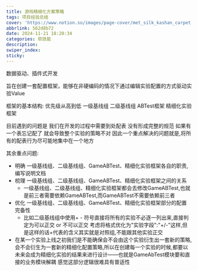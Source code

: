 ```yaml
---
title: 游戏精细化方案策略
tags: 项目经验总结
cover: 'https://www.notion.so/images/page-cover/met_silk_kashan_carpet.jpg'
abbrlink: 562d8b72
date: 2024-11-21 18:20:34
categories: 软技能
description:
swiper_index:
sticky:
---
```


数据驱动、插件式开发

旨在创建一套配置框架，能够在非硬编码的情况下通过编辑实验配置的方式驱动实验Value

框架的基本结构: 优先级从高到低 
一级基线组
二级基线组
ABTest框架
精细化实验框架

目前遇到的问题是 我们在开发的过程中需要到处配表 没有形成完整的规范 如果有一个表忘记配了 就会导致整个实验的策略不对 因此一个重点解决的问题就是,将所有的配表行为尽可能地集中在一个地方

其余重点问题:
- 明确 一级基线组、二级基线组、GameABTest、精细化实验框架各自的职责,编写说明文档
- 梳理 一级基线组、二级基线组、GameABTest、精细化实验框架之间的关系
  - 一级基线组、二级基线组、精细化实验框架都会去修改GameABTest,也就是前三者需要依赖GameABTest,而GameABTest不需要依赖前三者
- 优化 一级基线组、二级基线组、GameABTest、精细化实验框架部分的配置完备性
  - 比如二级基线组中使用+ - 符号直接将所有的实验不必逐一列出来,直接判定为可以正交 or 不可以正交 考虑将格式优化为"实验字段":"+/-"这样,但是这样的话+代表的含义其实就是对照组,不能跟其他实验正交
- 在某一个实验上线之初我们是不能确保会不会由这个实验衍生出一套新的策略,会不会衍生为一套新的精细化配置策略,所以在创建每一个实验的时候,都要以未来会成为精细化实验的结果来进行设计——也就是GameAbTest模块要和直接的业务模块解耦 感觉这部分逻辑很难具有普适性